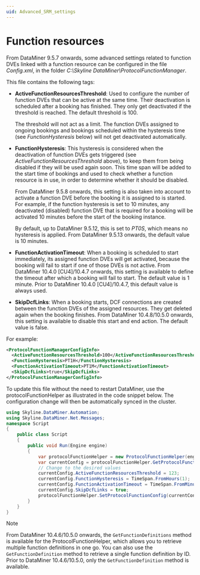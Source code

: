 ```yaml
---
uid: Advanced_SRM_settings
---
```


# Function resources

From DataMiner 9.5.7 onwards, some advanced settings related to function DVEs linked with a function resource can be configured in the file *Config.xml*, in the folder *C:\\Skyline DataMiner\\ProtocolFunctionManager*.

This file contains the following tags:

- **ActiveFunctionResourcesThreshold**: Used to configure the number of function DVEs that can be active at the same time. Their deactivation is scheduled after a booking has finished. They only get deactivated if the threshold is reached. The default threshold is 100.

  The threshold will not act as a limit. The function DVEs assigned to ongoing bookings and bookings scheduled within the hysteresis time (see *FunctionHysteresis* below) will not get deactivated automatically.

- **FunctionHysteresis**: This hysteresis is considered when the deactivation of function DVEs gets triggered (see *ActiveFunctionResourcesThreshold* above), to keep them from being disabled if they will be used again soon. This time span will be added to the start time of bookings and used to check whether a function resource is in use, in order to determine whether it should be disabled.

  From DataMiner 9.5.8 onwards, this setting is also taken into account to activate a function DVE before the booking it is assigned to is started. For example, if the function hysteresis is set to 10 minutes, any deactivated (disabled) function DVE that is required for a booking will be activated 10 minutes before the start of the booking instance.

  By default, up to DataMiner 9.5.12, this is set to *PT0S*, which means no hysteresis is applied. From DataMiner 9.5.13 onwards, the default value is 10 minutes.

- **FunctionActivationTimeout**: When a booking is scheduled to start immediately, its assigned function DVEs will get activated, because the booking will fail to start if one of those DVEs is not active. From DataMiner 10.4.0 [CU4]/10.4.7 onwards, this setting is available to define the timeout after which a booking will fail to start. The default value is 1 minute. Prior to DataMiner 10.4.0 [CU4]/10.4.7, this default value is always used.<!-- RN 39672 -->

- **SkipDcfLinks**: When a booking starts, DCF connections are created between the function DVEs of the assigned resources. They get deleted again when the booking finishes. From DataMiner 10.4.8/10.5.0 onwards, this setting is available to disable this start and end action. The default value is false.<!-- RN 39446 -->

For example:

```xml
<ProtocolFunctionManagerConfigInfo>
  <ActiveFunctionResourcesThreshold>100</ActiveFunctionResourcesThreshold>
  <FunctionHysteresis>PT1H</FunctionHysteresis>
  <FunctionActivationTimeout>PT1M</FunctionActivationTimeout>
  <SkipDcfLinks>true</SkipDcfLinks>
</ProtocolFunctionManagerConfigInfo>
```

To update this file without the need to restart DataMiner, use the protocolFunctionHelper as illustrated in the code snippet below. The configuration change will then be automatically synced in the cluster.

```csharp
using Skyline.DataMiner.Automation;
using Skyline.DataMiner.Net.Messages;
namespace Script
{
    public class Script
    {
        public void Run(Engine engine)
        {
            var protocolFunctionHelper = new ProtocolFunctionHelper(engine.SendSLNetMessages);
            var currentConfig = protocolFunctionHelper.GetProtocolFunctionConfig();
            // Change to the desired values
            currentConfig.ActiveFunctionResourcesThreshold = 123;
            currentConfig.FunctionHysteresis = TimeSpan.FromHours(1);
            currentConfig.FunctionActivationTimeout = TimeSpan.FromMinutes(2);
            currentConfig.SkipDcfLinks = true;
            protocolFunctionHelper.SetProtocolFunctionConfig(currentConfig);
        }
    }
}
```

> [!NOTE]
> From DataMiner 10.4.6/10.5.0 onwards<!--RN 39362-->, the `GetFunctionDefinitions` method is available for the ProtocolFunctionHelper, which allows you to retrieve multiple function definitions in one go. You can also use the `GetFunctionDefinition` method to retrieve a single function definition by ID. Prior to DataMiner 10.4.6/10.5.0, only the `GetFunctionDefinition` method is available.
